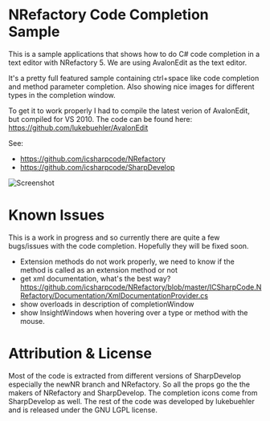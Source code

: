 NRefactory Code Completion Sample
=================================
This is a sample applications that shows how to do C# code completion in a text editor with NRefactory 5. We are using AvalonEdit as the text editor.

It's a pretty full featured sample containing ctrl+space like code completion and method parameter completion. Also showing nice images for different types in the completion window.

To get it to work properly I had to compile the latest verion of AvalonEdit, but compiled for VS 2010. The code can be found here:
https://github.com/lukebuehler/AvalonEdit

See:
 * https://github.com/icsharpcode/NRefactory
 * https://github.com/icsharpcode/SharpDevelop

![Screenshot](https://github.com/lukebuehler/NRefactory-Completion-Sample/tree/master/Doc/Screenshot.png)

Known Issues
=================================
This is a work in progress and so currently there are quite a few bugs/issues with the code completion. Hopefully they will be fixed soon.

  - Extension methods do not work properly, we need to know if the method is called as an extension method or not
  - get xml documentation, what's the best way? https://github.com/icsharpcode/NRefactory/blob/master/ICSharpCode.NRefactory/Documentation/XmlDocumentationProvider.cs
  - show overloads in description of completionWindow
  - show InsightWindows when hovering over a type or method with the mouse.

Attribution & License
=================================
Most of the code is extracted from different versions of SharpDevelop especially the newNR branch and NRefactory. So all the props go the the makers of NRefactory and SharpDevelop.
The completion icons come from SharpDevelop as well. 
The rest of the code was developed by lukebuehler and is released under the GNU LGPL license.

